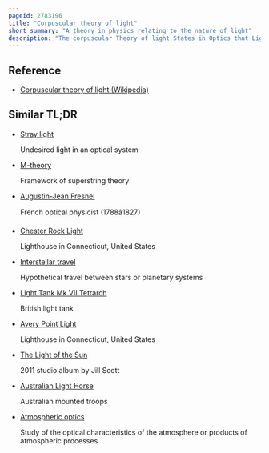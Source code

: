 ```yaml
---
pageid: 2783196
title: "Corpuscular theory of light"
short_summary: "A theory in physics relating to the nature of light"
description: "The corpuscular Theory of light States in Optics that Light is made up of small discrete Particles called Corpuscles that travel in a straight Line with a finite Velocity and Possess Impetus. This was based on an alternative Description of Atomism of the Time Period."
---
```


## Reference

- [Corpuscular theory of light (Wikipedia)](https://en.wikipedia.org/?curid=2783196)

## Similar TL;DR

- [Stray light](/tldr/en/stray-light)

  Undesired light in an optical system

- [M-theory](/tldr/en/m-theory)

  Framework of superstring theory

- [Augustin-Jean Fresnel](/tldr/en/augustin-jean-fresnel)

  French optical physicist (1788â1827)

- [Chester Rock Light](/tldr/en/chester-rock-light)

  Lighthouse in Connecticut, United States

- [Interstellar travel](/tldr/en/interstellar-travel)

  Hypothetical travel between stars or planetary systems

- [Light Tank Mk VII Tetrarch](/tldr/en/light-tank-mk-vii-tetrarch)

  British light tank

- [Avery Point Light](/tldr/en/avery-point-light)

  Lighthouse in Connecticut, United States

- [The Light of the Sun](/tldr/en/the-light-of-the-sun)

  2011 studio album by Jill Scott

- [Australian Light Horse](/tldr/en/australian-light-horse)

  Australian mounted troops

- [Atmospheric optics](/tldr/en/atmospheric-optics)

  Study of the optical characteristics of the atmosphere or products of atmospheric processes
